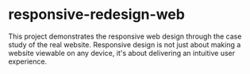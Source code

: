 # responsive-redesign-web
This project demonstrates the responsive web design through the case study of the real website. Responsive design is not just about making a website viewable on any device, it's about delivering an intuitive user experience. 
